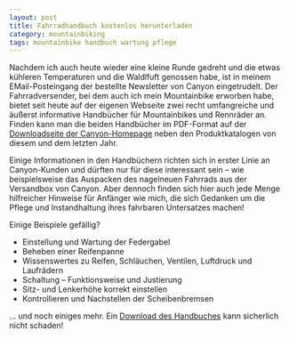 ```yaml
---
layout: post
title: Fahrradhandbuch kostenlos herunterladen
category: mountainbiking
tags: mountainbike handbuch wartung pflege
---
```


Nachdem ich auch heute wieder eine kleine Runde gedreht und die etwas kühleren Temperaturen und die Waldlfuft genossen habe, ist in meinem EMail-Posteingang der bestellte Newsletter von Canyon eingetrudelt. Der Fahrradversender, bei dem auch ich mein Mountainbike erworben habe, bietet seit heute auf der eigenen Webseite zwei recht umfangreiche und äußerst informative Handbücher für Mountainbikes und Rennräder an. Finden kann man die beiden Handbücher im PDF-Format auf der [Downloadseite der Canyon-Homepage](http://www.canyon.com/service/downloads.html) neben den Produktkatalogen von diesem und dem letzten Jahr.

Einige Informationen in den Handbüchern richten sich in erster Linie an Canyon-Kunden und dürften nur für diese interessant sein – wie beispielsweise das Auspacken des nagelneuen Fahrrads aus der Versandbox von Canyon. Aber dennoch finden sich hier auch jede Menge hilfreicher Hinweise für Anfänger wie mich, die sich Gedanken um die Pflege und Instandhaltung ihres fahrbaren Untersatzes machen!

Einige Beispiele gefällig?

* Einstellung und Wartung der Federgabel
* Beheben einer Reifenpanne
* Wissenswertes zu Reifen, Schläuchen, Ventilen, Luftdruck und Laufrädern
* Schaltung – Funktionsweise und Justierung
* Sitz- und Lenkerhöhe korrekt einstellen
* Kontrollieren und Nachstellen der Scheibenbremsen

… und noch einiges mehr. Ein [Download des Handbuches](http://www.canyon.com/service/downloads.html) kann sicherlich nicht schaden!
